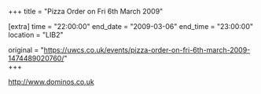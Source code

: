 +++
title = "Pizza Order on Fri 6th March 2009"

[extra]
time = "22:00:00"
end_date = "2009-03-06"
end_time = "23:00:00"
location = "LIB2"

original = "https://uwcs.co.uk/events/pizza-order-on-fri-6th-march-2009-1474489020760/"    
+++

http://www.dominos.co.uk

